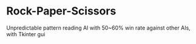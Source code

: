 # Rock-Paper-Scissors
Unpredictable pattern reading AI with 50~60% win rate against other AIs, with Tkinter gui
